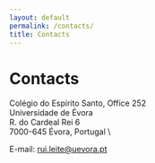 ```yaml
---
layout: default
permalink: /contacts/
title: Contacts
---
```

# Contacts

Colégio do Espírito Santo, Office 252\
Universidade de Évora \
R. do Cardeal Rei 6 \
7000-645 Évora, Portugal \

E-mail: rui.leite@uevora.pt
